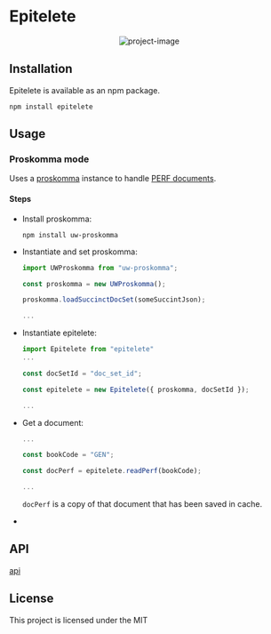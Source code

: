 # Epitelete

<p align="center"><img src="https://socialify.git.ci/Proskomma/epitelete/image?description=1&amp;font=Inter&amp;issues=1&amp;language=1&amp;owner=1&amp;pattern=Plus&amp;pulls=1&amp;theme=Light" alt="project-image"></p>


## Installation

Epitelete is available as an npm package.
```
npm install epitelete
```

## Usage

### Proskomma mode

Uses a [proskomma](https://github.com/mvahowe/proskomma-js) instance to handle [PERF documents](https://github.com/Proskomma/proskomma-json-validator/blob/main/test/test_data/fra_lsg_jon_document.json).
#### Steps
* Install proskomma:

  ```
  npm install uw-proskomma
  ```

* Instantiate and set proskomma:
  ```js
  import UWProskomma from "uw-proskomma";

  const proskomma = new UWProskomma();

  proskomma.loadSuccinctDocSet(someSuccintJson);

  ...
  ```

* Instantiate epitelete:

  ```js
  import Epitelete from "epitelete"
  ...

  const docSetId = "doc_set_id";

  const epitelete = new Epitelete({ proskomma, docSetId });

  ...
  ```

* Get a document:

  ```js
  ...

  const bookCode = "GEN";

  const docPerf = epitelete.readPerf(bookCode);

  ...
  ```
  `docPerf` is a copy of that document that has been saved in cache.

* 

## API

[api](/docs/API.md)

## License

This project is licensed under the MIT

